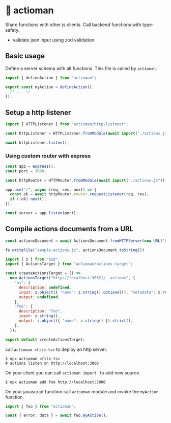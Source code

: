 # 🏹 actioman

Share functions with other js clients. Call backend functions with type-safety.

- validate json input using zod validation

## Basic usage

Define a server schema with all functions. This file is called by `actioman`.

```ts
import { defineAction } from "actioman";

export const myAction = defineAction({
  /* ... */
});
```

## Setup a http listener

```ts
import { HTTPListener } from "actioman/http-listener";

const httpListener = HTTPListener.fromModule(await import("./actions.js"));

await httpListener.listen();
```

### Using custom router with express

```ts
const app = express();
const port = 3000;

const httpRouter = HTTPRouter.fromModule(await import("./actions.js"));

app.use("/", async (req, res, next) => {
  const ok = await httpRouter.router.requestListener(req, res);
  if (!ok) next();
});

const server = app.listen(port);
```

## Compile actions documents from a URL

```ts
const actionsDocument = await ActionsDocument.fromHTTPServer(new URL("http://sample.com/"));

fs.writeFile("sample-actions.js", actionsDocument.toString())
```

```js
import { z } from "zod";
import { ActionsTarget } from "actioman/actions-target";

const createActionsTarget = () =>
  new ActionsTarget("http://localhost:30321/__actions", {
    "hi": {
      description: undefined,
      input: z.object({ "name": z.string().optional(), "metadata": z.record(z.string()) }).strict(),
      output: undefined,
    },
    "foo": {
      description: "foo",
      input: z.string(),
      output: z.object({ "name": z.string() }).strict(),
    },
  });

export default createActionsTarget;
```

call `actioman <file.ts>` to deploy an http server.

```shell
$ npx actioman <file.ts>
# actions listen on http://localhost:3000
```

On your client you can call `actioman import ` to add new source.

```shell
$ npx actioman add foo http://localhost:3000
```

On your javascript function call `actioman` module and invoke the `myAction` function.

```ts
import { foo } from "actioman";

const { error, data } = await foo.myAction();
```
